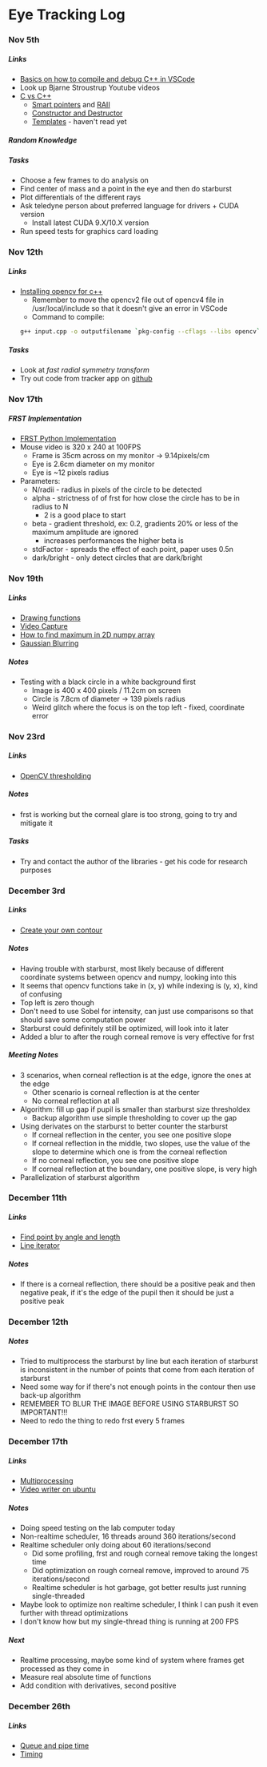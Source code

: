 # Eye Tracking Log

### Nov 5th
##### Links
- [Basics on how to compile and debug C++ in VSCode](https://code.visualstudio.com/docs/cpp/config-linux)
- Look up Bjarne Stroustrup Youtube videos
- [C vs C++](https://softwareengineering.stackexchange.com/questions/16390/what-are-the-fundamental-differences-between-c-and-c)
    - [Smart pointers](https://docs.microsoft.com/en-us/cpp/cpp/smart-pointers-modern-cpp?view=msvc-160) and [RAII](https://docs.microsoft.com/en-us/cpp/cpp/object-lifetime-and-resource-management-modern-cpp?view=msvc-160)
    - [Constructor and Destructor](https://www.tutorialspoint.com/cplusplus/cpp_constructor_destructor.htm)
    - [Templates](http://www.cplusplus.com/doc/oldtutorial/templates/) - haven't read yet

##### Random Knowledge

##### Tasks
- Choose a few frames to do analysis on
- Find center of mass and a point in the eye and then do starburst
- Plot differentials of the different rays
- Ask teledyne person about preferred language for drivers + CUDA version
    - Install latest CUDA 9.X/10.X version
- Run speed tests for graphics card loading


### Nov 12th
##### Links
- [Installing opencv for c++](http://techawarey.com/programming/install-opencv-c-c-in-ubuntu-18-04-lts-step-by-step-guide/)
    - Remember to move the opencv2 file out of opencv4 file in /usr/local/include so that it doesn't give an error in VSCode
    - Command to compile: 
    ```bash
    g++ input.cpp -o outputfilename `pkg-config --cflags --libs opencv`
    ```

##### Tasks
- Look at *fast radial symmetry transform*
- Try out code from tracker app on [github](http://github.com/coxlab/eyetracker)


### Nov 17th
##### FRST Implementation
- [FRST Python Implementation](https://github.com/Xonxt/frst)
- Mouse video is 320 x 240 at 100FPS
    - Frame is 35cm across on my monitor -> 9.14pixels/cm
    - Eye is 2.6cm diameter on my monitor
    - Eye is ~12 pixels radius
- Parameters:
    - N/radii - radius in pixels of the circle to be detected
    - alpha - strictness of of frst for how close the circle has to be in radius to N
        - 2 is a good place to start
    - beta - gradient threshold, ex: 0.2, gradients 20% or less of the maximum amplitude are ignored
        - increases performances the higher beta is
    - stdFactor - spreads the effect of each point, paper uses 0.5n
    - dark/bright - only detect circles that are dark/bright

### Nov 19th
##### Links
- [Drawing functions](https://docs.opencv.org/master/dc/da5/tutorial_py_drawing_functions.html)
- [Video Capture](https://docs.opencv.org/3.4/d8/dfe/classcv_1_1VideoCapture.html#a85b55cf6a4a50451367ba96b65218ba1)
- [How to find maximum in 2D numpy array](https://stackoverflow.com/questions/55284090/how-to-find-maximum-value-in-whole-2d-array-with-indices)
- [Gaussian Blurring](https://docs.opencv.org/master/d4/d13/tutorial_py_filtering.html)
##### Notes
- Testing with a black circle in a white background first
    - Image is 400 x 400 pixels / 11.2cm on screen
    - Circle is 7.8cm of diameter -> 139 pixels radius
    - Weird glitch where the focus is on the top left - fixed, coordinate error

### Nov 23rd
##### Links
 - [OpenCV thresholding](https://docs.opencv.org/master/d7/d4d/tutorial_py_thresholding.html)
 
##### Notes
- frst is working but the corneal glare is too strong, going to try and mitigate it

##### Tasks
- Try and contact the author of the libraries - get his code for research purposes

### December 3rd
##### Links
- [Create your own contour](https://stackoverflow.com/questions/14161331/creating-your-own-contour-in-opencv-using-python)

##### Notes
- Having trouble with starburst, most likely because of different coordinate systems between opencv and numpy, looking into this
- It seems that opencv functions take in (x, y) while indexing is (y, x), kind of confusing
- Top left is zero though
- Don't need to use Sobel for intensity, can just use comparisons so that should save some computation power
- Starburst could definitely still be optimized, will look into it later
- Added a blur to after the rough corneal remove is very effective for frst

##### Meeting Notes
- 3 scenarios, when corneal reflection is at the edge, ignore the ones at the edge
    - Other scenario is corneal reflection is at the center
    - No corneal reflection at all
- Algorithm: fill up gap if pupil is smaller than starburst size thresholdex
    - Backup algorithm use simple thresholding to cover up the gap
- Using derivates on the starburst to better counter the starburst
    - If corneal reflection in the center, you see one positive slope
    - If corneal reflection in the middle, two slopes, use the value of the slope to determine which one is from the corneal reflection
    - If no corneal reflection, you see one positive slope 
    - If corneal reflection at the boundary, one positive slope, is very high
- Parallelization of starburst algorithm


### December 11th
##### Links
- [Find point by angle and length](https://stackoverflow.com/questions/22252438/draw-a-line-using-an-angle-and-a-point-in-opencv)
- [Line iterator](https://stackoverflow.com/questions/32328179/opencv-3-0-lineiterator)
##### Notes
- If there is a corneal reflection, there should be a positive peak and then negative peak, if it's the edge of the pupil then it should be just a positive peak

### December 12th
##### Notes
- Tried to multiprocess the starburst by line but each iteration of starburst is inconsistent in the number of points that come from each iteration of starburst
- Need some way for if there's not enough points in the contour then use back-up algorithm
- REMEMBER TO BLUR THE IMAGE BEFORE USING STARBURST SO IMPORTANT!!!
- Need to redo the thing to redo frst every 5 frames


### December 17th
##### Links
- [Multiprocessing](https://docs.python.org/3/library/multiprocessing.html)
- [Video writer on ubuntu](https://answers.opencv.org/question/182488/not-able-to-save-video-using-cv2videowriter-on-ubuntu-1604/)
##### Notes
- Doing speed testing on the lab computer today
- Non-realtime scheduler, 16 threads around 360 iterations/second
- Realtime scheduler only doing about 60 iterations/second
    - Did some profiling, frst and rough corneal remove taking the longest time
    - Did optimization on rough corneal remove, improved to around 75 iterations/second
    - Realtime scheduler is hot garbage, got better results just running single-threaded
- Maybe look to optimize non realtime scheduler, I think I can push it even further with thread optimizations
- I don't know how but my single-thread thing is running at 200 FPS
##### Next
- Realtime processing, maybe some kind of system where frames get processed as they come in
- Measure real absolute time of functions
- Add condition with derivatives, second positive


### December 26th
##### Links
- [Queue and pipe time](https://stackoverflow.com/questions/8463008/multiprocessing-pipe-vs-queue)
- [Timing](https://stackoverflow.com/questions/1938048/high-precision-clock-in-python#:~:text=Python%20on%20Windows%20uses%20%2B%2D,you're%20measuring%20execution%20time.)